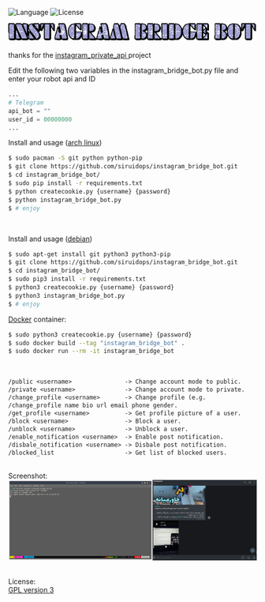 
![Language](http://img.shields.io/:language-Python-red.svg?style=flat-square) ![License](http://img.shields.io/:license-GPL-blue.svg?style=flat-square)
<br />
<div align="center">
	<img src="https://github.com/siruidops/instagram_bridge_bot/raw/master/images/text.gif">
</div>
<br />
thanks for the <a href="https://github.com/ping/instagram_private_api">instagram_private_api </a> project

Edit the following two variables in the instagram_bridge_bot.py file and enter your robot api and ID

```python
...
# Telegram
api_bot = ""
user_id = 00000000 
...
```


Install and usage (<a href="https://archlinux.org/">arch linux</a>)
```bash
$ sudo pacman -S git python python-pip
$ git clone https://github.com/siruidops/instagram_bridge_bot.git
$ cd instagram_bridge_bot/
$ sudo pip install -r requirements.txt
$ python createcookie.py {username} {password}
$ python instagram_bridge_bot.py
$ # enjoy
```
<br />

Install and usage (<a href="https://www.debian.org/">debian</a>)
```bash
$ sudo apt-get install git python3 python3-pip
$ git clone https://github.com/siruidops/instagram_bridge_bot.git
$ cd instagram_bridge_bot/
$ sudo pip3 install -r requirements.txt
$ python3 createcookie.py {username} {password}
$ python3 instagram_bridge_bot.py
$ # enjoy
```

<a href="https://www.docker.com/">Docker</a> container:
```bash
$ sudo python3 createcookie.py {username} {password}
$ sudo docker build --tag "instagram_bridge_bot" .
$ sudo docker run --rm -it instagram_bridge_bot
```

<br />

```text
/public <username>               -> Change account mode to public.
/private <username>              -> Change account mode to private.
/change_profile <username>       -> Change profile (e.g. /change_profile name bio url email phone gender.
/get_profile <username>          -> Get profile picture of a user.
/block <username>                -> Block a user.
/unblock <username>              -> Unblock a user.
/enable_notification <username>  -> Enable post notification.
/disbale_notification <username> -> Disbale post notification.
/blocked_list                    -> Get list of blocked users.
```

<br />
Screenshot:
<div align="center">
	<img src="https://github.com/siruidops/instagram_bridge_bot/raw/master/images/1.jpg">
	
</div>

<br />

License:
	<br /><a href="https://raw.githubusercontent.com/siruidops/instagram_bridge_bot/master/LICENSE">GPL version 3</a>








